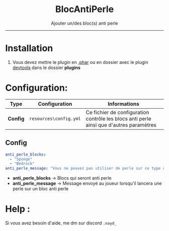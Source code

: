 <div align="center">
    <h1>BlocAntiPerle</h1>
    <p>Ajouter un/des bloc(s) anti perle</p>
</div>

--------------------

# Installation
1. Vous devez mettre le plugin en [.phar](https://phar-converter.github.io) ou en dossier avec le plugin [devtools](https://poggit.pmmp.io/p/DevTools/) dans le dossier **plugins**

# Configuration:
| **Type**         | **Configuration**          | **Informations**                                                                                       |
|------------------|----------------------------|--------------------------------------------------------------------------------------------------------|
| **__Config__**   | `resources\config.yml`     | Ce fichier de configuration contrôle les blocs anti perle ainsi que d'autres paramètres            |

## Config
```yaml
anti_perle_blocks:
  - "Sponge"
  - "Bedrock"
anti_perle_message: "Vous ne pouvez pas utiliser de perle sur ce type de bloc !"

```
- **anti_perle_blocks** → Blocs qui seront anti perle
- **anti_perle_message** → Message envoyé au joueur lorsqu'il lancera une perle sur un bloc anti perle

# Help :
Si vous avez besoin d'aide, me dm sur discord `.nayd_`
